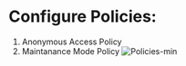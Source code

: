 # Configure Policies:
1. Anonymous Access Policy
2. Maintanance Mode Policy
![Policies-min](https://user-images.githubusercontent.com/60185557/164039759-1e9398eb-9061-4184-b758-0725e3c5ec74.gif)
